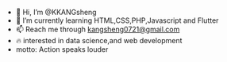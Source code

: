 - 👋 Hi, I’m @KKANGsheng
- 🌱 I’m currently learning HTML,CSS,PHP,Javascript and Flutter
- 📫 Reach me through kangsheng0721@gmail.com 
- :fire: interested in data science,and web development
- motto: Action speaks louder 

<!---
KKANGsheng/KKANGsheng is a ✨ special ✨ repository because its `README.md` (this file) appears on your GitHub profile.
You can click the Preview link to take a look at your changes.
--->
